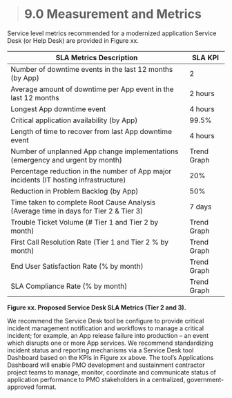 > # **9.0** Measurement and Metrics

Service level metrics recommended for a modernized application Service Desk (or Help Desk) are provided in Figure xx.

| SLA Metrics Description                                                               | SLA KPI     |
| ------------------------------------------------------------------------------------- | ----------- |
| Number of downtime events in the last 12 months (by App)                              | 2           |
| Average amount of downtime per App event in the last 12 months                        | 2 hours     |
| Longest App downtime event                                                            | 4 hours     |
| Critical application availability (by App)                                            | 99.5%       |
| Length of time to recover from last App downtime event                                | 4 hours     |
| Number of unplanned App change implementations (emergency and urgent by month)        | Trend Graph |
| Percentage reduction in the number of App major incidents (IT hosting infrastructure) | 20%         |
| Reduction in Problem Backlog (by App)                                                 | 50%         |
| Time taken to complete Root Cause Analysis (Average time in days for Tier 2 & Tier 3) | 7 days      |
| Trouble Ticket Volume (# Tier 1 and Tier 2 by month)                                  | Trend Graph |
| First Call Resolution Rate (Tier 1 and Tier 2 % by month)                             | Trend Graph |
| End User Satisfaction Rate (% by month)                                               | Trend Graph |
| SLA Compliance Rate (% by month)                                                      | Trend Graph |


**Figure xx. Proposed Service Desk SLA Metrics (Tier 2 and 3).**


We recommend the Service Desk tool be configure to provide critical incident management notification and workflows to manage a critical incident; for example, an App release failure into production – an event which disrupts one or more App services. We recommend standardizing incident status and reporting mechanisms via a Service Desk tool Dashboard based on the KPIs in Figure xx above. The tool’s Applications Dashboard will enable PMO development and sustainment contractor project teams to manage, monitor, coordinate and communicate status of application performance to PMO stakeholders in a centralized, government-approved format. 
